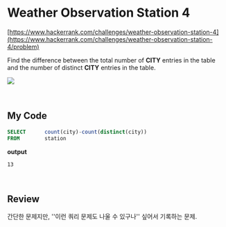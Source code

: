 # Weather Observation Station 4

[https://www.hackerrank.com/challenges/weather-observation-station-4](https://www.hackerrank.com/challenges/weather-observation-station-4/problem)

Find the difference between the total number of **CITY** entries in the table and the number of distinct **CITY** entries in the table. 

![](https://s3.amazonaws.com/hr-challenge-images/9336/1449345840-5f0a551030-Station.jpg)

<br>

## My Code

~~~sql
SELECT      count(city)-count(distinct(city))
FROM        station
~~~

**output**

~~~
13
~~~

<br>

## Review

간단한 문제지만, ''이런 쿼리 문제도 나울 수 있구나'' 싶어서 기록하는 문제.